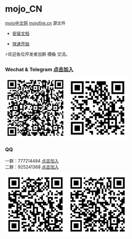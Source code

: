 # mojo_CN


[mojo中文网](https://mojofire.cn) [mojofire.cn](https://mojofire.cn) 源文件



- [安装文档](https://www.mojofire.cn/docs/install.html)

- [快速开始](https://www.mojofire.cn/docs/start.html)



⚡欢迎各位开发者加群 ~~摸鱼~~ 交流。


### Wechat     &    Telegram  [点击加入](https://t.me/Mojo_CN)
<div id="wechat">
<img height="200" width="200" src="/img/wechat.png"/>
<img height="200" width="200" src="/img/Telegram.png"/>
</div>

### QQ
一群：777214484         [点击加入](https://qm.qq.com/q/nn0pFzgIRG)   
二群：925241368         [点击加入](https://qm.qq.com/q/IgJFnFPDGy)
<div id="qq">
<img height="200" width="200" src="/img/qq.png"/>   

<img height="200" width="200" src="/img/qq2.png"/>
</div>